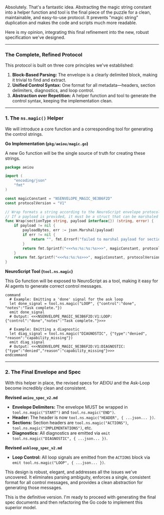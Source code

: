Absolutely. That's a fantastic idea. Abstracting the magic string constant into a helper function and tool is the final piece of the puzzle for a clean, maintainable, and easy-to-use protocol. It prevents "magic string" duplication and makes the code and scripts much more readable.

Here is my opinion, integrating this final refinement into the new, robust specification we've designed.

-----

### The Complete, Refined Protocol

This protocol is built on three core principles we've established:

1.  **Block-Based Parsing:** The envelope is a clearly delimited block, making it trivial to find and extract.
2.  **Unified Control Syntax:** One format for all metadata—headers, section delimiters, diagnostics, and loop control.
3.  **Abstraction over Repetition:** A helper function and tool to generate the control syntax, keeping the implementation clean.

-----

### 1\. The `ns.magic()` Helper

We will introduce a core function and a corresponding tool for generating the control strings.

**Go Implementation (`pkg/aeiou/magic.go`)**

A new Go function will be the single source of truth for creating these strings.

```go
package aeiou

import (
	"encoding/json"
	"fmt"
)

const magicConstant = "NSENVELOPE_MAGIC_9E3B6F2D"
const protocolVersion = "V1"

// Wrap formats a string according to the NeuroScript envelope protocol.
// If a payload is provided, it must be a struct that can be marshaled to JSON.
func Wrap(sectionType string, payload interface{}) (string, error) {
	if payload != nil {
		payloadBytes, err := json.Marshal(payload)
		if err != nil {
			return "", fmt.Errorf("failed to marshal payload for section %s: %w", sectionType, err)
		}
		return fmt.Sprintf("<<<%s:%s:%s:%s>>>", magicConstant, protocolVersion, sectionType, string(payloadBytes)), nil
	}
	return fmt.Sprintf("<<<%s:%s:%s>>>", magicConstant, protocolVersion, sectionType), nil
}
```

**NeuroScript Tool (`tool.ns.magic`)**

This Go function will be exposed to NeuroScript as a tool, making it easy for AI agents to generate correct control messages.

```neuroscript
command
  # Example: Emitting a 'done' signal for the ask loop
  let done_signal = tool.ns.magic("LOOP", {"control":"done", "notes":"Task complete."})
  emit done_signal
  # Output: <<<NSENVELOPE_MAGIC_9E3B6F2D:V1:LOOP:{"control":"done","notes":"Task complete."}>>>

  # Example: Emitting a diagnostic
  let diag_signal = tool.ns.magic("DIAGNOSTIC", {"type":"denied", "reason":"capability_missing"})
  emit diag_signal
  # Output: <<<NSENVELOPE_MAGIC_9E3B6F2D:V1:DIAGNOSTIC:{"type":"denied","reason":"capability_missing"}>>>
endcommand
```

-----

### 2\. The Final Envelope and Spec

With this helper in place, the revised specs for AEIOU and the Ask-Loop become incredibly clean and consistent.

**Revised `aeiou_spec_v2.md`**

  * **Envelope Delimiters:** The envelope MUST be wrapped in `tool.ns.magic("START")` and `tool.ns.magic("END")`.
  * **Header:** The header is now `tool.ns.magic("HEADER", { ...json... })`.
  * **Sections:** Section headers are `tool.ns.magic("ACTIONS")`, `tool.ns.magic("IMPLEMENTATIONS")`, etc.
  * **Diagnostics:** All diagnostics are emitted via `emit tool.ns.magic("DIAGNOSTIC", { ...json... })`.

**Revised `askloop_spec_v2.md`**

  * **Loop Control:** All loop signals are emitted from the `ACTIONS` block via `emit tool.ns.magic("LOOP", { ...json... })`.

This design is robust, elegant, and addresses all the issues we've uncovered. It eliminates parsing ambiguity, enforces a single, consistent format for all control messages, and provides a clean abstraction for generating those messages.

This is the definitive version. I'm ready to proceed with generating the final spec documents and then refactoring the Go code to implement this superior model.